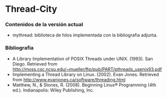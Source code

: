 # Thread-City

### Contenidos de la versión actual
* mythread:  biblioteca de hilos implementada con la bibliografia adjunta.

### Bibliografia

* A Library Implementation of POSIX Threads under UNIX. (1993). San Diego. Retrieved from http://moss.csc.ncsu.edu/~mueller/ftp/pub/PART/pthreads_usenix93.pdf
* Implementing a Thread Library on Linux. (2002). Evan Jones. Retrieved from http://www.evanjones.ca/software/threading.html
*  Matthew, N., & Stones, R. (2008). Beginning Linux® Programming (4th ed.). Indianapolis: Wiley Publishing, Inc.
